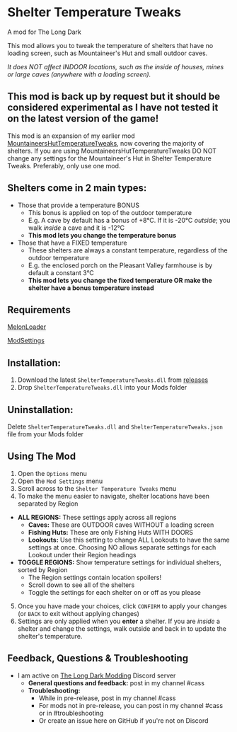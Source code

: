 # Shelter Temperature Tweaks
A mod for The Long Dark

This mod allows you to tweak the temperature of shelters that have no loading screen, such as Mountaineer's Hut and small outdoor caves. 

*It does NOT affect INDOOR locations, such as the inside of houses, mines or large caves (anywhere with a loading screen).* 

## This mod is back up by request but it should be considered experimental as I have not tested it on the latest version of the game!

This mod is an expansion of my earlier mod [MountaineersHutTemperatureTweaks](https://github.com/GruffCassquatch/MountaineersHutTemperatureTweaks), now covering the majority of shelters. If you are using MountaineersHutTemperatureTweaks DO NOT change any settings for the Mountaineer's Hut in Shelter Temperature Tweaks. Preferably, only use one mod.

## Shelters come in 2 main types:
  * Those that provide a temperature BONUS
    * This bonus is applied on top of the outdoor temperature
    * E.g. A cave by default has a bonus of +8°C. If it is -20°C *outside*; you walk *inside* a cave and it is -12°C
    * **This mod lets you change the temperature bonus**
  * Those that have a FIXED temperature
    * These shelters are always a constant temperature, regardless of the outdoor temperature
    * E.g. the enclosed porch on the Pleasant Valley farmhouse is by default a constant 3°C
    * **This mod lets you change the fixed temperature OR make the shelter have a bonus temperature instead**


## Requirements
[MelonLoader](https://github.com/HerpDerpinstine/MelonLoader/releases/latest/download/MelonLoader.Installer.exe) 
 
[ModSettings](https://github.com/zeobviouslyfakeacc/ModSettings/releases)

## Installation:
1. Download the latest ```ShelterTemperatureTweaks.dll``` from [releases](https://github.com/GruffCassquatch/ShelterTemperatureTweaks/releases)
2. Drop ```ShelterTemperatureTweaks.dll``` into your Mods folder

## Uninstallation:
Delete ```ShelterTemperatureTweaks.dll``` and ```ShelterTemperatureTweaks.json``` file from your Mods folder

## Using The Mod
1. Open the ```Options``` menu
2. Open the ```Mod Settings``` menu
3. Scroll across to the ```Shelter Temperature Tweaks``` menu
4. To make the menu easier to navigate, shelter locations have been separated by Region
* **ALL REGIONS:** These settings apply across all regions
    * **Caves:** These are OUTDOOR caves WITHOUT a loading screen
    * **Fishing Huts:** These are only Fishing Huts WITH DOORS
    * **Lookouts:** Use this setting to change ALL Lookouts to have the same settings at once. Choosing NO allows separate settings for each Lookout under their Region headings
* **TOGGLE REGIONS:** Show temperature settings for individual shelters, sorted by Region
    * The Region settings contain location spoilers!
    * Scroll down to see all of the shelters
    * Toggle the settings for each shelter on or off as you please
5. Once you have made your choices, click ```CONFIRM``` to apply your changes (or ```BACK``` to exit without applying changes)
6. Settings are only applied when you **enter** a shelter. If you are *inside* a shelter and change the settings, walk outside and back in to update the shelter's temperature.

## Feedback, Questions & Troubleshooting
* I am active on [The Long Dark Modding](https://discord.gg/QvFE7VV4WZ) Discord server
	* **General questions and feedback:** post in my channel #cass
	* **Troubleshooting:** 
		* While in pre-release, post in my channel #cass 
		* For mods not in pre-release, you can post in my channel #cass or in #troubleshooting 
		* Or create an issue here on GitHub if you're not on Discord
